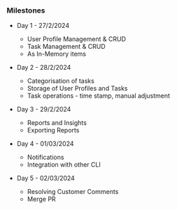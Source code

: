 ### Milestones

- Day 1 - 27/2/2024
	- User Profile Management & CRUD
	- Task Management & CRUD
	- As In-Memory items
	
- Day 2 - 28/2/2024
	- Categorisation of tasks
	- Storage of User Profiles and Tasks
	- Task operations - time stamp, manual adjustment
	
- Day 3 - 29/2/2024
	- Reports and Insights
	- Exporting Reports
	
- Day 4 - 01/03/2024
	- Notifications
	- Integration with other CLI

- Day 5 - 02/03/2024
	- Resolving Customer Comments
	- Merge PR

